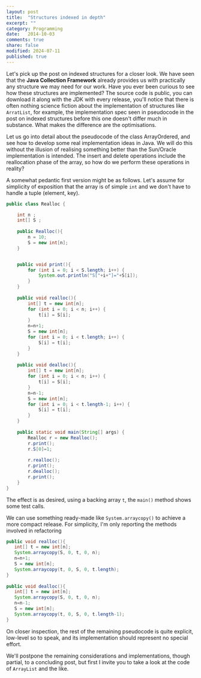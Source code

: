 ```yaml
---
layout: post
title:  "Structures indexed in depth"
excerpt: ""
category: Programming
date:   2014-10-03
comments: true
share: false
modified: 2024-07-11
published: true
---
```


Let's pick up the post on indexed structures for a closer look.
We have seen that the **Java Collection Framework** already provides us with practically any structure we may need for our work. Have you ever been curious to see how these structures are implemented? The source code is public, you can download it along with the JDK with every release, you'll notice that there is often nothing science fiction about the implementation of structures like `ArratList`, for example, the implementation spec seen in pseudocode in the post on indexed structures before this one doesn't differ much in substance. What makes the difference are the optimisations.

Let us go into detail about the pseudocode of the class ArrayOrdered, and see how to develop some real implementation ideas in Java.
We will do this without the illusion of realising something better than the Sun/Oracle implementation is intended.
The insert and delete operations include the reallocation phase of the array, so how do we perform these operations in reality?

A somewhat pedantic first version might be as follows. Let's assume for simplicity of exposition that the array is of simple `int` and we don't have to handle a tuple (element, key).

```java
public class Realloc {

    int n ;
    int[] S ;
    
    public Realloc(){
        n = 10;
        S = new int[n];
    }


    public void print(){
        for (int i = 0; i < S.length; i++) {
            System.out.println("S["+i+"]="+S[i]);
        }
    }
    
    public void realloc(){
        int[] t = new int[n];
        for (int i = 0; i < n; i++) {
            t[i] = S[i];
        }
        n=n+1;
        S = new int[n];
        for (int i = 0; i < t.length; i++) {
            S[i] = t[i];
        }
    }
    
    public void dealloc(){
        int[] t = new int[n];
        for (int i = 0; i < n; i++) {
            t[i] = S[i];
        }
        n=n-1;
        S = new int[n];
        for (int i = 0; i < t.length-1; i++) {
            S[i] = t[i];
        }
    }
    
    public static void main(String[] args) {
        Realloc r = new Realloc();
        r.print();
        r.S[0]=1;
        
        r.realloc();
        r.print();
        r.dealloc();
        r.print();
    }
}
```

The effect is as desired, using a backing array `t`, the `main()` method shows some test calls.

We can use something ready-made like `System.arraycopy()` to achieve a more compact release. For simplicity, I'm only reporting the methods involved in refactoring

```java
public void realloc(){
   int[] t = new int[n];
   System.arraycopy(S, 0, t, 0, n);
   n=n+1;
   S = new int[n];
   System.arraycopy(t, 0, S, 0, t.length);
}
    
public void dealloc(){
   int[] t = new int[n];
   System.arraycopy(S, 0, t, 0, n);
   n=n-1;
   S = new int[n];
   System.arraycopy(t, 0, S, 0, t.length-1);
}
```
On closer inspection, the rest of the remaining pseudocode is quite explicit, low-level so to speak, and its implementation should represent no special effort.

We'll postpone the remaining considerations and implementations, though partial, to a concluding post, but first I invite you to take a look at the code of `ArrayList` and the like.
